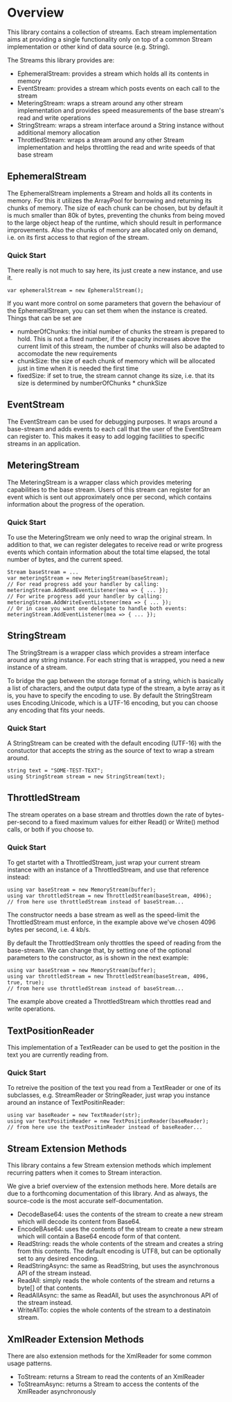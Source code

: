 
# Overview

This library contains a collection of streams. Each stream implementation
aims at providing a single functionality only on top of a common Stream
implementation or other kind of data source (e.g. String).

The Streams this library provides are:

* EphemeralStream: provides a stream which holds all its contents in memory
* EventStream: provides a stream which posts events on each call to the stream
* MeteringStream: wraps a stream around any other stream implementation and provides speed measurements of the base stream's read and write operations
* StringStream: wraps a stream interface around a String instance without additional memory allocation
* ThrottledStream: wraps a stream around any other Stream implementation and helps throttling the read and write speeds of that base stream


## EphemeralStream

The EphemeralStream implements a Stream and holds all its contents in memory.
For this it utilizes the ArrayPool for borrowing and returning its chunks of
memory. The size of each chunk can be chosen, but by default it is much smaller
than 80k of bytes, preventing the chunks from being moved to the large object
heap of the runtime, which should result in performance improvements. Also the
chunks of memory are allocated only on demand, i.e. on its first access to that
region of the stream.

### Quick Start

There really is not much to say here, its just create a new instance, and
use it.

```
var ephemeralStream = new EphemeralStream();
```

If you want more control on some parameters that govern the behaviour of the
EphemeralStream, you can set them when the instance is created. Things that can
be set are

* numberOfChunks: the initial number of chunks the stream is prepared to hold. This is not a fixed number, if the capacity increases above the current limit of this stream, the number of chunks will also be adapted to accomodate the new requirements
* chunkSize: the size of each chunk of memory which will be allocated just in time when it is needed the first time
* fixedSize: if set to true, the stream cannot change its size, i.e. that its size is determined by numberOfChunks * chunkSize


## EventStream

The EventStream can be used for debugging purposes. It wraps around a base-stream
and adds events to each call that the user of the EventStream can register to. This
makes it easy to add logging facilities to specific streams in an application.


## MeteringStream

The MeteringStream is a wrapper class which provides metering capabilities to
the base stream. Users of this stream can register for an event which is sent
out approximately once per second, which contains information about the progress
of the operation.

### Quick Start

To use the MeteringStream we only need to wrap the original stream. In addition
to that, we can register delegates to receive read or write progress events which
contain information about the total time elapsed, the total number of bytes,
and the current speed.

```
Stream baseStream = ...
var meteringStream = new MeteringStream(baseStream);
// For read progress add your handler by calling:
meteringStream.AddReadEventListener(mea => { ... });
// For write progress add your handler by calling:
meteringStream.AddWriteEventListener(mea => { ... });
// Or in case you want one delegate to handle both events:
meteringStream.AddEventListener(mea => { ... });
```


## StringStream

The StringStream is a wrapper class which provides a stream interface around
any string instance. For each string that is wrapped, you need a new instance
of a stream.

To bridge the gap between the storage format of a string, which is basically
a list of characters, and the output data type of the stream, a byte array
as it is, you have to specify the encoding to use. By default the StringStream
uses Encoding.Unicode, which is a UTF-16 encoding, but you can choose any encoding
that fits your needs.

### Quick Start

A StringStream can be created with the default encoding (UTF-16) with the
constuctor that accepts the string as the source of text to wrap a stream
around.

```
string text = "SOME-TEST-TEXT";
using StringStream stream = new StringStream(text);
```


## ThrottledStream

The stream operates on a base stream and throttles down the rate of
bytes-per-second to a fixed maximum values for either Read() or Write()
method calls, or both if you choose to.

### Quick Start

To get startet with a ThrottledStream, just wrap your current stream
instance with an instance of a ThrottledStream, and use that reference
instead:

```
using var baseStream = new MemoryStream(buffer);
using var throttledStream = new ThrottledStream(baseStream, 4096);
// from here use throttledStream instead of baseStream...
```

The constructor needs a base stream as well as the speed-limit the
ThrottledStream must enforce, in the example above we've chosen 4096
bytes per second, i.e. 4 kb/s.

By default the ThrottledStream only throttles the speed of reading
from the base-stream. We can change that, by setting one of the optional
parameters to the constructor, as is shown in the next example:

```
using var baseStream = new MemoryStream(buffer);
using var throttledStream = new ThrottledStream(baseStream, 4096, true, true);
// from here use throttledStream instead of baseStream...
```

The example above created a ThrottledStream which throttles read and
write operations.


## TextPositionReader

This implementation of a TextReader can be used to get the position in the
text you are currently reading from.

### Quick Start

To retreive the position of the text you read from a TextReader or one of
its subclasses, e.g. StreamReader or StringReader, just wrap you instance
around an instance of TextPositinReader:

```
using var baseReader = new TextReader(str);
using var textPositinReader = new TextPositionReader(baseReader);
// from here use the textPositinReader instead of baseReader...
```

## Stream Extension Methods

This library contains a few Stream extension methods which implement recurring
patters when it comes to Stream interaction.

We give a brief overview of the extension methods here. More details are
due to a forthcoming documentation of this library. And as always, the source-code
is the most accurate self-documentation.

* DecodeBase64: uses the contents of the stream to create a new stream which will decode its content from Base64.
* EncodeBAse64: uses the contents of the stream to create a new stream which will contain a Base64 encode form of that content.
* ReadString: reads the whole contents of the stream and creates a string from this contents. The default encoding is UTF8, but can be optionally set to any desired encoding.
* ReadStringAsync: the same as ReadString, but uses the asynchronous API of the stream instead.
* ReadAll: simply reads the whole contents of the stream and returns a byte[] of that contents.
* ReadAllAsync: the same as ReadAll, but uses the asynchronous API of the stream instead.
* WriteAllTo: copies the whole contents of the stream to a destinatoin stream.


## XmlReader Extension Methods

There are also extension methods for the XmlReader for some common usage patterns.

* ToStream: returns a Stream to read the contents of an XmlReader
* ToStreamAsync: returns a Stream to access the contents of the XmlReader asynchronously
